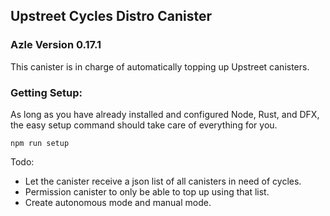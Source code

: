 ## Upstreet Cycles Distro Canister
### Azle Version 0.17.1

This canister is in charge of automatically topping up Upstreet canisters.

### Getting Setup:

As long as you have already installed and configured Node, Rust, and DFX, the easy setup command should take care of everything for you.

```
npm run setup
```

Todo:

- Let the canister receive a json list of all canisters in need of cycles.
- Permission canister to only be able to top up using that list.
- Create autonomous mode and manual mode.